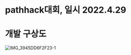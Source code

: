 # pathhack대회, 일시 2022.4.29

# 개발 구상도

![IMG_3945DD6F2F23-1](https://user-images.githubusercontent.com/62462552/165891108-3c3b0ace-a987-4edb-bfb3-67fe0d06bb55.jpeg)
